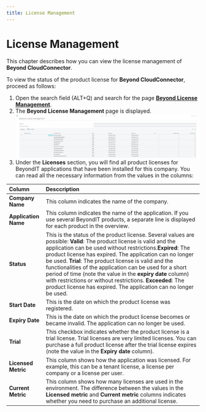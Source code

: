 ```yaml
---
title: License Management
---
```


# <a name="license-management"></a>License Management

This chapter describes how you can view the license management of **Beyond CloudConnector**.  

To view the status of the product license for **Beyond CloudConnector**, proceed as follows:  

1. Open the search field (ALT+Q) and search for the page **[Beyond License Management](https://businesscentral.dynamics.com/?page=70838792)**.  
1. The **Beyond License Management** page is displayed.  
    ![license-management](../assets/license-management.png)  
1. Under the **Licenses** section, you will find all product licenses for BeyondIT applications that have been installed for this company. You can read all the necessary information from the values in the columns:  

|**Column**|**Desccription**|
|:--|:--|
|**Company Name**|This column indicates the name of the company.|
|**Application Name**|This column indicates the name of the application. If you use several BeyondIT products, a separate line is displayed for each product in the overview.|
|**Status**|This is the status of the product license. Several values are possible: **Valid**: The product license is valid and the application can be used without restrictions.**Expired**: The product license has expired. The application can no longer be used. **Trial**: The product license is valid and the functionalities of the application can be used for a short period of time (note the value in the **expiry date** column) with restrictions or without restrictions.  **Exceeded**: The product license has expired. The application can no longer be used.|
|**Start Date**|This is the date on which the product license was registered.|
|**Expiry Date**|This is the date on which the product license becomes or became invalid. The application can no longer be used.|
|**Trial**|This checkbox indicates whether the product license is a trial license. Trial licenses are very limited licenses. You can purchase a full product license after the trial license expires (note the value in the **Expiry date** column).|
|**Licensed Metric**|This column shows how the application was licensed. For example, this can be a tenant license, a license per company or a license per user.|
|**Current Metric**|This column shows how many licenses are used in the environment. The difference between the values in the **Licensed metric** and **Current metric** columns indicates whether you need to purchase an additional license.|